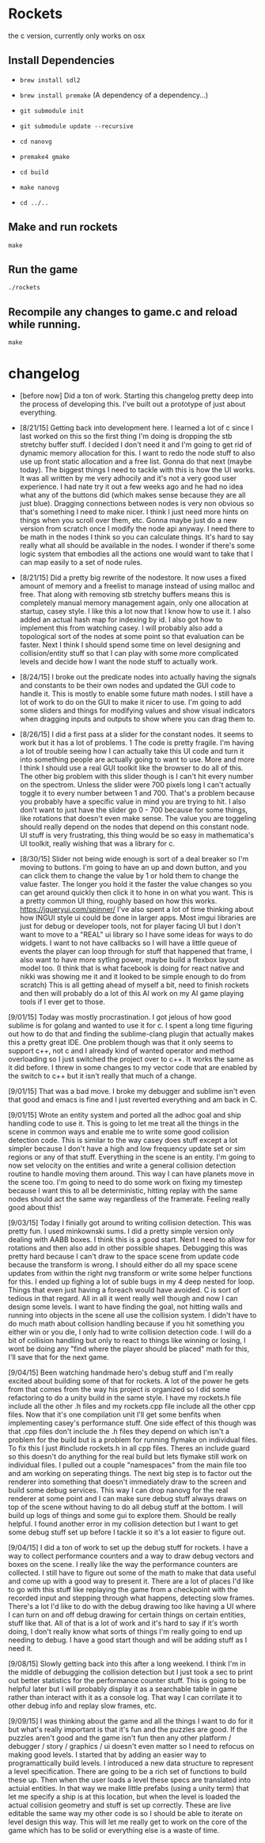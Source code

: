# Rockets
the c version, currently only works on osx

## Install Dependencies
* `brew install sdl2`
* `brew install premake` (A dependency of a dependency...)
* `git submodule init`
* `git submodule update --recursive`

* `cd nanovg`
* `premake4 gmake`
* `cd build`
* `make nanovg`
* `cd ../..`

## Make and run rockets
`make`

## Run the game
`./rockets`

## Recompile any changes to game.c and reload while running.
`make`

# changelog
* [before now]    Did a ton of work. Starting this changelog pretty deep into the process of developing this. I've built out a prototype of just about everything.

* [8/21/15]    Getting back into development here. I learned a lot of c since I last worked on this so the first thing I'm doing is dropping the stb stretchy buffer stuff. I decided I don't need it and I'm going to get rid of dynamic memory allocation for this. I want to redo the node stuff to also use up front static allocation and a free list. Gonna do that next (maybe today). The biggest things I need to tackle with this is how the UI works. It was all written by me very adhocily and it's not a very good user experience. I had nate try it out a few weeks ago and he had no idea what any of the buttons did (which makes sense because they are all just blue). Dragging connections between nodes is very non obvious so that's something I need to make nicer. I think I just need more hints on things when you scroll over them, etc. Gonna maybe just do a new version from scratch once I modify the node api anyway. I need there to be math in the nodes I think so you can calculate things. It's hard to say really what all should be available in the nodes. I wonder if there's some logic system that embodies all the actions one would want to take that I can map easily to a set of node rules.

* [8/21/15]    Did a pretty big rewrite of the nodestore. It now uses a fixed amount of memory and a freelist to manage instead of using malloc and free. That along with removing stb stretchy buffers means this is completely manual memory management again, only one allocation at startup, casey style. I like this a lot now that I know how to use it. I also added an actual hash map for indexing by id. I also got how to implement this from watching casey. I will probably also add a topological sort of the nodes at some point so that evaluation can be faster. Next I think I should spend some time on level designing and collision/entity stuff so that I can play with some more complicated levels and decide how I want the node stuff to actually work.

* [8/24/15]    I broke out the predicate nodes into actually having the signals and constants to be their own nodes and updated the GUI code to handle it. This is mostly to enable some future math nodes. I still have a lot of work to do on the GUI to make it nicer to use. I'm going to add some sliders and things for modifying values and show visual indicators when dragging inputs and outputs to show where you can drag them to.

* [8/26/15]    I did a first pass at a slider for the constant nodes. It seems to work but it has a lot of problems. 1 The code is pretty fragile. I'm having a lot of trouble seeing how I can actually take this UI code and turn it into something people are actually going to want to use. More and more I think I should use a real GUI toolkit like the browser to do all of this. The other big problem with this slider though is I can't hit every number on the spectrom. Unless the slider were 700 pixels long I can't actually toggle it to every number between 1 and 700. That's a problem because you probably have a specific value in mind you are trying to hit. I also don't want to just have the slider go 0 - 700 because for some things, like rotations that doesn't even make sense. The value you are toggeling should really depend on the nodes that depend on this constant node. UI stuff is very frustrating, this thing would be so easy in mathematica's UI toolkit, really wishing that was a library for c.

* [8/30/15]    Slider not being wide enough is sort of a deal breaker so I'm moving to buttons. I'm going to have an up and down button, and you can click them to change the value by 1 or hold them to change the value faster. The longer you hold it the faster the value changes so you can get around quickly then click it to hone in on what you want. This is a pretty common UI thing, roughly based on how this works. https://jqueryui.com/spinner/ I've also spent a lot of time thinking about how INGUI style ui could be done in larger apps. Most imgui libraries are just for debug or developer tools, not for player facing UI but I don't want to move to a "REAL" ui library so I have some ideas for ways to do widgets. I want to not have callbacks so I will have a little queue of events the player can loop through for stuff that happened that frame, I also want to have more sytling power, maybe build a flexbox layout model too. (I think that is what facebook is doing for react native and nikki was showing me it and it looked to be simple enough to do from scratch) This is all getting ahead of myself a bit, need to finish rockets and then will probably do a lot of this AI work on my AI game playing tools if I ever get to those.

[9/01/15]      Today was mostly procrastination. I got jelous of how good sublime is for golang and wanted to use it for c. I spent a long time figuring out how to do that and finding the sublime-clang plugin that actually makes this a pretty great IDE. One problem though was that it only seems to support c++, not c and I already kind of wanted operator and method overloading so I just switched the project over to c++. It works the same as it did before. I threw in some changes to my vector code that are enabled by the switch to c++ but it isn't really that much of a change.

[9/01/15]      That was a bad move. I broke my debugger and sublime isn't even that good and emacs is fine and I just reverted everything and am back in C.

[9/01/15]      Wrote an entity system and ported all the adhoc goal and ship handling code to use it. This is going to let me treat all the things in the scene in common ways and enable me to write some good collision detection code. This is similar to the way casey does stuff except a lot simpler because I don't have a high and low frequency update set or sim regions or any of that stuff. Everything in the scene is an entity. I'm going to now set velocity on the entities and write a general collision detection routine to handle moving them around. This way I can have planets move in the scene too. I'm going to need to do some work on fixing my timestep because I want this to all be deterministic, hitting replay with the same nodes should act the same way regardless of the framerate. Feeling really good about this!

[9/03/15]      Today I finially got around to writing collision detection. This was pretty fun. I used minkownski sums. I did a pretty simple version only dealing with AABB boxes. I think this is a good start. Next I need to allow for rotations and then also add in other possible shapes. Debugging this was pretty hard because I can't draw to the space scene from update code because the transform is wrong. I should either do all my space scene updates from within the right nvg transform or write some helper functions for this. I ended up fighing a lot of suble bugs in my 4 deep nested for loop. Things that even just having a foreach would have avoided. C is sort of tedious in that regard. All in all it went really well though and now I can design some levels. I want to have finding the goal, not hitting walls and running into objects in the scene all use the collision system. I didn't have to do much math about collision handling because if you hit something you either win or you die, I only had to write collision detection code. I will do a bit of collision handling but only to react to things like winning or losing, I wont be doing any "find where the player should be placed" math for this, I'll save that for the next game.

[9/04/15]      Been watching handmade hero's debug stuff and I'm really excited about building some of that for rockets. A lot of the power he gets from that comes from the way his project is organized so I did some refactoring to do a unity build in the same style. I have my rockets.h file include all the other .h files and my rockets.cpp file include all the other cpp files. Now that it's one compilation unit I'll get some benfits when implementing casey's performance stuff. One side effect of this though was that .cpp files don't include the .h files they depend on which isn't a problem for the build but is a problem for running flymake on individual files. To fix this I just #include rockets.h in all cpp files. Theres an include guard so this doesn't do anything for the real build but lets flymake still work on individual files. I pulled out a couple "namespaces" from the main file too and am working on seperating things. The next big step is to factor out the renderer into something that doesn't immediately draw to the screen and build some debug services. This way I can drop nanovg for the real renderer at some point and I can make sure debug stuff always draws on top of the scene without having to do all debug stuff at the bottom. I will build up logs of things and some gui to explore them. Should be really helpful. I found another error in my collision detection but I want to get some debug stuff set up before I tackle it so it's a lot easier to figure out.

[9/04/15]      I did a ton of work to set up the debug stuff for rockets. I have a way to collect performance counters and a way to draw debug vectors and boxes on the scene. I really like the way the performance counters are collected. I still have to figure out some of the math to make that data useful and come up with a good way to present it. There are a lot of places I'd like to go with this stuff like replaying the game from a checkpoint with the recorded input and stepping through what happens, detecting slow frames. There's a lot I'd like to do with the debug drawing too like having a UI where I can turn on and off debug drawing for certain things on certain entities, stuff like that. All of that is a lot of work and it's hard to say if it's worth doing, I don't really know what sorts of things I'm really going to end up needing to debug. I have a good start though and will be adding stuff as I need it.

[9/08/15]      Slowly getting back into this after a long weekend. I think I'm in the middle of debugging the collision detection but I just took a sec to print out better statistics for the performance counter stuff. This is going to be helpful later but I will probably display it as a searchable table in game rather than interact with it as a console log. That way I can corrilate it to other debug info and replay slow frames, etc.

[9/09/15]      I was thinking about the game and all the things I want to do for it but what's really important is that it's fun and the puzzles are good. If the puzzles aren't good and the game isn't fun then any other platform / debugger / story / graphics / ui doesn't even matter so I need to refocus on making good levels. I started that by adding an easier way to programattically build levels. I introduced a new data structure to represent a level specification. There are going to be a rich set of functions to build these up. Then when the user loads a level these specs are translated into actuial entities. In that way we make little prefabs (using a unity term) that let me specify a ship is at this location, but when the level is loaded the actual collision geometry and stuff is set up correctly. These are live editable the same way my other code is so I should be able to iterate on level design this way. This will let me really get to work on the core of the game which has to be solid or everything else is a waste of time.